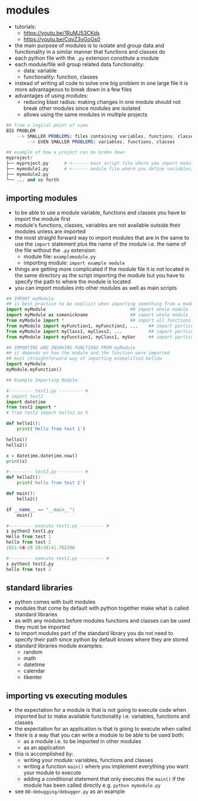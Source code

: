 # modules
* tutorials:
    - https://youtu.be/1RuMJ53CKds
    - https://youtu.be/CqvZ3vGoGs0
* the main purpose of modules is to isolate and group data and functionality in a similar manner that functions and classes do
* each python file with the `.py` extension constitute a module
* each module/file will group related data functionality:
    - data: variable
    - functionality: function, classes
* instead of writing all code to solve one big problem in one large file it is more advantageous to break down in a few files
* advantages of using modules:
    - reducing blast radius: making changes in one module should not break other modules since modules are isolated
    - allows using the same modules in multiple projects

```s
## from a logical point of view
BIG PROBLEM
    --> SMALLER PROBLEMS: files containing variables, functions, classes <------- modules
        --> EVEN SMALLER PROBLEMS: variables, functions, classes

## example of how a project can be broke down
myproject/
├── myproject.py      # <------ main script file where you import modules and use their variables, functions and classes
├── mymodule1.py      # <------ module file where you define variables, functions and classes
├── mymodule2.py
└── ... and so forth
```

## importing modules
* to be able to use a module variable, functions and classes you have to import the module first
* module's functions, classes, variables are not available outside their modules unless are imported
* the most straight forward way to import modules that are in the same to use the `import` statement plus the name of the module i.e. the name of the file without the `.py` extension:
    - module file: `examplemodule.py`
    - importing module: `import example module`
* things are getting more complicated if the module file it is not located in the same directory as the script importing the module but you have to specify the path to where the module is located
* you can import modules into other modules as well as main scripts

```python
## IMPORT myModule
## is best practice to be explicit when importing something from a module e.g. import specific functions, classes instead of everything
import myModule                                ## import whole module ! must to prepend your functions/classes with `myModule.`
import myModule as somenickname                ## import whole module ! must to prepend your functions/classes with `myModule.`
from myModule import *                         ## import all functions & classes from module
from myModule import myFunction1, myFunction2, ...    ## import particular functions
from myModule import myClass1, myClass2, ...          ## import particular classes
from myModule import myFunction1, myClass1, myVar     ## import particular function, classes, variable

## IMPORTING AND INVOKING FUNCTIONS FROM myModule
## it depends on how the module and the function were imported
## most straightforward way of importing exemplified bellow
import myModule
myModule.myFunction()
```

```python
## Example Importing Module

#--------- test1.py --------- #
# import test2
import datetime
from test2 import *
# from test2 import hello2 as h

def hello1():
    print('Hello from test 1')

hello1()
hello2()

x = datetime.datetime.now()
print(x)

#--------- test2.py --------- #
def hello2():
    print('hello from test 2')

def main():
    hello2()

if __name__ == "__main__":
    main()

#--------- execute test1.py --------- #
❯ python3 test1.py
Hello from test 1
hello from test 2
2021-04-28 20:38:41.762398

#--------- execute test2.py --------- #
❯ python3 test2.py
hello from test 2
```

## standard libraries
* python comes with built modules
* modules that come by default with python together make what is called standard libraries
* as with any modules before modules functions and classes can be used they must be imported
* to import modules part of the standard library you do not need to specify their path since python by default knows where they are stored
* standard libraries module examples:
    - random
    - math
    - datetime
    - calendar
    - tikenter

## importing vs executing modules
* the expectation for a module is that is not going to execute code when imported but to make available functionality i.e. variables, functions and classes
* the expectation for an application is that is going to execute when called
* there is a way that you can write a module to be able to be used both:
    - as a module i.e. to be imported in other modules
    - as an application
* this is accomplished by:
    * writing your module: variables, functions and classes
    * writing a function `main()` where you implement everything you want your module to execute
    * adding a conditional statement that only executes the `main()` if the module has been called directly e.g. `python mymodule.py`
* see `80-debugging/debugger.py` as an example